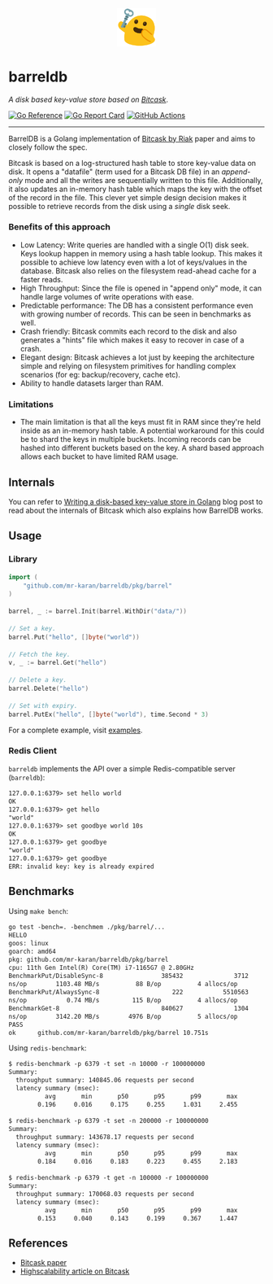 <p align="center">
<img src="./_docs/logo.png" alt="logo" width="15%" />
</p>

# barreldb

_A disk based key-value store based on [Bitcask](https://en.wikipedia.org/wiki/Bitcask)_.

[![Go Reference](https://pkg.go.dev/badge/github.com/mr-karan/barreldb.svg)](https://pkg.go.dev/github.com/mr-karan/barreldb)
[![Go Report Card](https://goreportcard.com/badge/mr-karan/barreldb)](https://goreportcard.com/report/mr-karan/barreldb)
[![GitHub Actions](https://github.com/mr-karan/barreldb/actions/workflows/build.yml/badge.svg)](https://github.com/mr-karan/barreldb/actions/workflows/build.yml)

---

BarrelDB is a Golang implementation of [Bitcask by Riak](https://riak.com/assets/bitcask-intro.pdf) paper and aims to closely follow the spec.

Bitcask is based on a log-structured hash table to store key-value data on disk. It opens a "datafile" (term used for a Bitcask DB file) in an _append-only_ mode and all the writes are sequentially written to this file. Additionally, it also updates an in-memory hash table which maps the key with the offset of the record in the file. This clever yet simple design decision makes it possible to retrieve records from the disk using a _single_ disk seek.

### Benefits of this approach

- Low Latency: Write queries are handled with a single O(1) disk seek. Keys lookup happen in memory using a hash table lookup. This makes it possible to achieve low latency even with a lot of keys/values in the database. Bitcask also relies on the filesystem read-ahead cache for a faster reads.
- High Throughput: Since the file is opened in "append only" mode, it can handle large volumes of write operations with ease. 
- Predictable performance: The DB has a consistent performance even with growing number of records. This can be seen in benchmarks as well.
- Crash friendly: Bitcask commits each record to the disk and also generates a "hints" file which makes it easy to recover in case of a crash.
- Elegant design: Bitcask achieves a lot just by keeping the architecture simple and relying on filesystem primitives for handling complex scenarios (for eg: backup/recovery, cache etc).
- Ability to handle datasets larger than RAM.

### Limitations

- The main limitation is that all the keys must fit in RAM since they're held inside as an in-memory hash table. A potential workaround for this could be to shard the keys in multiple buckets. Incoming records can be hashed into different buckets based on the key. A shard based approach allows each bucket to have limited RAM usage.

## Internals

You can refer to [Writing a disk-based key-value store in Golang](https://mrkaran.dev/posts/barreldb) blog post to read about the internals of Bitcask which also explains how BarrelDB works.

## Usage

### Library


```go
import (
	"github.com/mr-karan/barreldb/pkg/barrel"
)

barrel, _ := barrel.Init(barrel.WithDir("data/"))

// Set a key.
barrel.Put("hello", []byte("world"))

// Fetch the key.
v, _ := barrel.Get("hello")

// Delete a key.
barrel.Delete("hello")

// Set with expiry.
barrel.PutEx("hello", []byte("world"), time.Second * 3)
```

For a complete example, visit [examples](./examples/main.go).

### Redis Client

`barreldb` implements the API over a simple Redis-compatible server (`barreldb`):

```
127.0.0.1:6379> set hello world
OK
127.0.0.1:6379> get hello
"world"
127.0.0.1:6379> set goodbye world 10s
OK
127.0.0.1:6379> get goodbye
"world"
127.0.0.1:6379> get goodbye
ERR: invalid key: key is already expired
```

## Benchmarks

Using `make bench`:

```
go test -bench=. -benchmem ./pkg/barrel/...
HELLO
goos: linux
goarch: amd64
pkg: github.com/mr-karan/barreldb/pkg/barrel
cpu: 11th Gen Intel(R) Core(TM) i7-1165G7 @ 2.80GHz
BenchmarkPut/DisableSync-8                385432              3712 ns/op        1103.48 MB/s          88 B/op          4 allocs/op
BenchmarkPut/AlwaysSync-8                    222           5510563 ns/op           0.74 MB/s         115 B/op          4 allocs/op
BenchmarkGet-8                            840627              1304 ns/op        3142.20 MB/s        4976 B/op          5 allocs/op
PASS
ok      github.com/mr-karan/barreldb/pkg/barrel 10.751s
```

Using `redis-benchmark`:

```
$ redis-benchmark -p 6379 -t set -n 10000 -r 100000000
Summary:
  throughput summary: 140845.06 requests per second
  latency summary (msec):
          avg       min       p50       p95       p99       max
        0.196     0.016     0.175     0.255     1.031     2.455

$ redis-benchmark -p 6379 -t set -n 200000 -r 100000000
Summary:
  throughput summary: 143678.17 requests per second
  latency summary (msec):
          avg       min       p50       p95       p99       max
        0.184     0.016     0.183     0.223     0.455     2.183

$ redis-benchmark -p 6379 -t get -n 100000 -r 100000000
Summary:
  throughput summary: 170068.03 requests per second
  latency summary (msec):
          avg       min       p50       p95       p99       max
        0.153     0.040     0.143     0.199     0.367     1.447
```

## References

- [Bitcask paper](https://riak.com/assets/bitcask-intro.pdf)
- [Highscalability article on Bitcask](http://highscalability.com/blog/2011/1/10/riaks-bitcask-a-log-structured-hash-table-for-fast-keyvalue.html)
